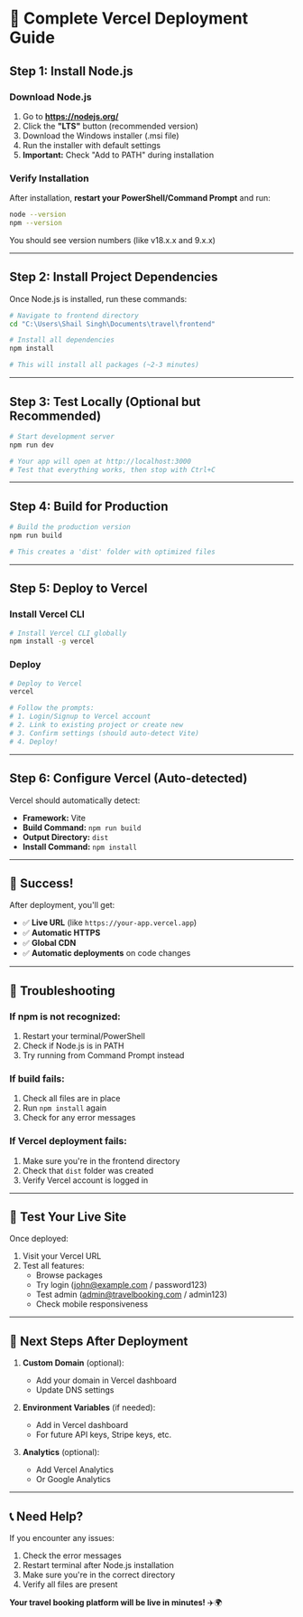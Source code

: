 # 🚀 Complete Vercel Deployment Guide

## Step 1: Install Node.js

### Download Node.js
1. Go to **https://nodejs.org/**
2. Click the **"LTS"** button (recommended version)
3. Download the Windows installer (.msi file)
4. Run the installer with default settings
5. **Important:** Check "Add to PATH" during installation

### Verify Installation
After installation, **restart your PowerShell/Command Prompt** and run:
```bash
node --version
npm --version
```

You should see version numbers (like v18.x.x and 9.x.x)

---

## Step 2: Install Project Dependencies

Once Node.js is installed, run these commands:

```bash
# Navigate to frontend directory
cd "C:\Users\Shail Singh\Documents\travel\frontend"

# Install all dependencies
npm install

# This will install all packages (~2-3 minutes)
```

---

## Step 3: Test Locally (Optional but Recommended)

```bash
# Start development server
npm run dev

# Your app will open at http://localhost:3000
# Test that everything works, then stop with Ctrl+C
```

---

## Step 4: Build for Production

```bash
# Build the production version
npm run build

# This creates a 'dist' folder with optimized files
```

---

## Step 5: Deploy to Vercel

### Install Vercel CLI
```bash
# Install Vercel CLI globally
npm install -g vercel
```

### Deploy
```bash
# Deploy to Vercel
vercel

# Follow the prompts:
# 1. Login/Signup to Vercel account
# 2. Link to existing project or create new
# 3. Confirm settings (should auto-detect Vite)
# 4. Deploy!
```

---

## Step 6: Configure Vercel (Auto-detected)

Vercel should automatically detect:
- **Framework:** Vite
- **Build Command:** `npm run build`
- **Output Directory:** `dist`
- **Install Command:** `npm install`

---

## 🎉 Success!

After deployment, you'll get:
- ✅ **Live URL** (like `https://your-app.vercel.app`)
- ✅ **Automatic HTTPS**
- ✅ **Global CDN**
- ✅ **Automatic deployments** on code changes

---

## 🔧 Troubleshooting

### If npm is not recognized:
1. Restart your terminal/PowerShell
2. Check if Node.js is in PATH
3. Try running from Command Prompt instead

### If build fails:
1. Check all files are in place
2. Run `npm install` again
3. Check for any error messages

### If Vercel deployment fails:
1. Make sure you're in the frontend directory
2. Check that `dist` folder was created
3. Verify Vercel account is logged in

---

## 📱 Test Your Live Site

Once deployed:
1. Visit your Vercel URL
2. Test all features:
   - Browse packages
   - Try login (john@example.com / password123)
   - Test admin (admin@travelbooking.com / admin123)
   - Check mobile responsiveness

---

## 🎯 Next Steps After Deployment

1. **Custom Domain** (optional):
   - Add your domain in Vercel dashboard
   - Update DNS settings

2. **Environment Variables** (if needed):
   - Add in Vercel dashboard
   - For future API keys, Stripe keys, etc.

3. **Analytics** (optional):
   - Add Vercel Analytics
   - Or Google Analytics

---

## 📞 Need Help?

If you encounter any issues:
1. Check the error messages
2. Restart terminal after Node.js installation
3. Make sure you're in the correct directory
4. Verify all files are present

**Your travel booking platform will be live in minutes!** ✈️🌍


